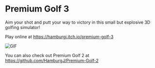 # Premium Golf 3

Aim your shot and putt your way to victory in this small but explosive 3D golfing simulator!

Play online at https://hamburgj.itch.io/premium-golf-3

![GIF](https://media1.giphy.com/media/LOKN4rXvvLye5UHYPW/giphy.gif)

You can also check out Premium Golf 2 at https://github.com/HamburgJ/Premium-Golf-2
